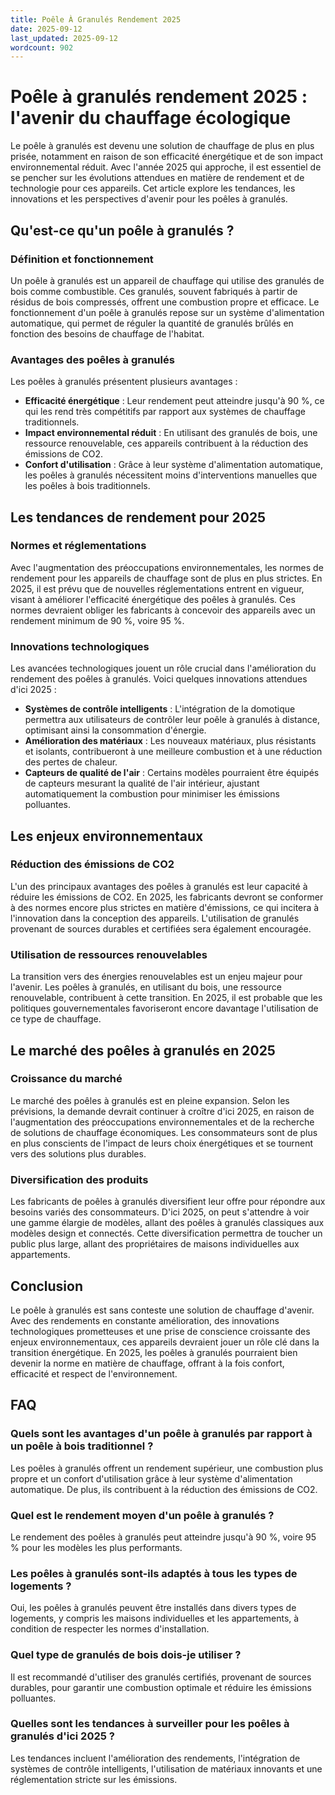```yaml
---
title: Poêle À Granulés Rendement 2025
date: 2025-09-12
last_updated: 2025-09-12
wordcount: 902
---
```


# Poêle à granulés rendement 2025 : l'avenir du chauffage écologique

Le poêle à granulés est devenu une solution de chauffage de plus en plus prisée, notamment en raison de son efficacité énergétique et de son impact environnemental réduit. Avec l'année 2025 qui approche, il est essentiel de se pencher sur les évolutions attendues en matière de rendement et de technologie pour ces appareils. Cet article explore les tendances, les innovations et les perspectives d'avenir pour les poêles à granulés.

## Qu'est-ce qu'un poêle à granulés ?

### Définition et fonctionnement

Un poêle à granulés est un appareil de chauffage qui utilise des granulés de bois comme combustible. Ces granulés, souvent fabriqués à partir de résidus de bois compressés, offrent une combustion propre et efficace. Le fonctionnement d'un poêle à granulés repose sur un système d'alimentation automatique, qui permet de réguler la quantité de granulés brûlés en fonction des besoins de chauffage de l'habitat.

### Avantages des poêles à granulés

Les poêles à granulés présentent plusieurs avantages :

- **Efficacité énergétique** : Leur rendement peut atteindre jusqu'à 90 %, ce qui les rend très compétitifs par rapport aux systèmes de chauffage traditionnels.
- **Impact environnemental réduit** : En utilisant des granulés de bois, une ressource renouvelable, ces appareils contribuent à la réduction des émissions de CO2.
- **Confort d'utilisation** : Grâce à leur système d'alimentation automatique, les poêles à granulés nécessitent moins d'interventions manuelles que les poêles à bois traditionnels.

## Les tendances de rendement pour 2025

### Normes et réglementations

Avec l'augmentation des préoccupations environnementales, les normes de rendement pour les appareils de chauffage sont de plus en plus strictes. En 2025, il est prévu que de nouvelles réglementations entrent en vigueur, visant à améliorer l'efficacité énergétique des poêles à granulés. Ces normes devraient obliger les fabricants à concevoir des appareils avec un rendement minimum de 90 %, voire 95 %.

### Innovations technologiques

Les avancées technologiques jouent un rôle crucial dans l'amélioration du rendement des poêles à granulés. Voici quelques innovations attendues d'ici 2025 :

- **Systèmes de contrôle intelligents** : L'intégration de la domotique permettra aux utilisateurs de contrôler leur poêle à granulés à distance, optimisant ainsi la consommation d'énergie.
- **Amélioration des matériaux** : Les nouveaux matériaux, plus résistants et isolants, contribueront à une meilleure combustion et à une réduction des pertes de chaleur.
- **Capteurs de qualité de l'air** : Certains modèles pourraient être équipés de capteurs mesurant la qualité de l'air intérieur, ajustant automatiquement la combustion pour minimiser les émissions polluantes.

## Les enjeux environnementaux

### Réduction des émissions de CO2

L'un des principaux avantages des poêles à granulés est leur capacité à réduire les émissions de CO2. En 2025, les fabricants devront se conformer à des normes encore plus strictes en matière d'émissions, ce qui incitera à l'innovation dans la conception des appareils. L'utilisation de granulés provenant de sources durables et certifiées sera également encouragée.

### Utilisation de ressources renouvelables

La transition vers des énergies renouvelables est un enjeu majeur pour l'avenir. Les poêles à granulés, en utilisant du bois, une ressource renouvelable, contribuent à cette transition. En 2025, il est probable que les politiques gouvernementales favoriseront encore davantage l'utilisation de ce type de chauffage.

## Le marché des poêles à granulés en 2025

### Croissance du marché

Le marché des poêles à granulés est en pleine expansion. Selon les prévisions, la demande devrait continuer à croître d'ici 2025, en raison de l'augmentation des préoccupations environnementales et de la recherche de solutions de chauffage économiques. Les consommateurs sont de plus en plus conscients de l'impact de leurs choix énergétiques et se tournent vers des solutions plus durables.

### Diversification des produits

Les fabricants de poêles à granulés diversifient leur offre pour répondre aux besoins variés des consommateurs. D'ici 2025, on peut s'attendre à voir une gamme élargie de modèles, allant des poêles à granulés classiques aux modèles design et connectés. Cette diversification permettra de toucher un public plus large, allant des propriétaires de maisons individuelles aux appartements.

## Conclusion

Le poêle à granulés est sans conteste une solution de chauffage d'avenir. Avec des rendements en constante amélioration, des innovations technologiques prometteuses et une prise de conscience croissante des enjeux environnementaux, ces appareils devraient jouer un rôle clé dans la transition énergétique. En 2025, les poêles à granulés pourraient bien devenir la norme en matière de chauffage, offrant à la fois confort, efficacité et respect de l'environnement.

## FAQ

### Quels sont les avantages d'un poêle à granulés par rapport à un poêle à bois traditionnel ?

Les poêles à granulés offrent un rendement supérieur, une combustion plus propre et un confort d'utilisation grâce à leur système d'alimentation automatique. De plus, ils contribuent à la réduction des émissions de CO2.

### Quel est le rendement moyen d'un poêle à granulés ?

Le rendement des poêles à granulés peut atteindre jusqu'à 90 %, voire 95 % pour les modèles les plus performants.

### Les poêles à granulés sont-ils adaptés à tous les types de logements ?

Oui, les poêles à granulés peuvent être installés dans divers types de logements, y compris les maisons individuelles et les appartements, à condition de respecter les normes d'installation.

### Quel type de granulés de bois dois-je utiliser ?

Il est recommandé d'utiliser des granulés certifiés, provenant de sources durables, pour garantir une combustion optimale et réduire les émissions polluantes.

### Quelles sont les tendances à surveiller pour les poêles à granulés d'ici 2025 ?

Les tendances incluent l'amélioration des rendements, l'intégration de systèmes de contrôle intelligents, l'utilisation de matériaux innovants et une réglementation stricte sur les émissions.